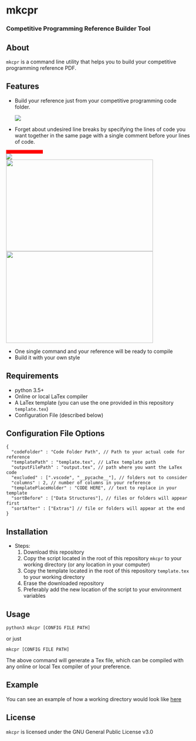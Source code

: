 
# mkcpr

### Competitive Programming Reference Builder Tool

## About

```mkcpr``` is a command line utility that helps you to build your competitive programming reference PDF.

## Features
- Build your reference just from your competitive programming code folder.

  <img src="https://codeforces.com/predownloaded/43/53/4353216697913b06f2909ee25b7d7fe586133501.png"/>

- Forget about undesired line breaks by specifying the lines of code you want together in the same page with a single comment before your lines of code.


<div>
  <div style="width: 100px; height: 10px; background: red;"></div>
  <img src="https://codeforces.com/predownloaded/29/ea/29ea463f8ac652c6bb5fa20fc1c7690546479333.png"/>
</div>

<div>
  <img src="https://codeforces.com/predownloaded/a1/4f/a14f0a93f62f3afb7d3519779c18d7e991948ed7.png" width="400" height="250"/>
  <img src="https://codeforces.com/predownloaded/f6/1e/f61ec142697979d7ebb5b3ec715e2856ebc2faaf.png" width="400" height="250"/>
</div>

- One single command and your reference will be ready to compile
- Build it with your own style

## Requirements

- python 3.5+
- Online or local LaTex compiler
- A LaTex template (you can use the one provided in this repository ```template.tex```)
- Configuration File (described below)

## Configuration File Options

```jsonc
{
  "codeFolder" : "Code Folder Path", // Path to your actual code for reference
  "templatePath" : "template.tex", // LaTex template path
  "outputFilePath" : "output.tex", // path where you want the LaTex code
  "excluded" : [".vscode", "__pycache__"], // folders not to consider
  "columns" : 2, // number of columns in your reference
  "templatePlaceHolder" : "CODE HERE", // text to replace in your template
  "sortBefore" : ["Data Structures"], // files or folders will appear first
  "sortAfter" : ["Extras"] // file or folders will appear at the end
}
```
## Installation

- Steps:
  1. Download this repository
  2. Copy the script located in the root of this repository ```mkcpr``` to your working directory (or any location in your computer)
  3. Copy the template located in the root of this repository ```template.tex``` to your working directory
  3. Erase the downloaded repository
  4. Preferably add the new location of the script to your environment variables

## Usage

```shell
python3 mkcpr [CONFIG FILE PATH]
```
or just

```shell
mkcpr [CONFIG FILE PATH]
```

The above command will generate a Tex file, which can be compiled with any online or local Tex compiler of your preference.

## Example

You can see an example of how a working directory would look like [here](https://github.com/searleser97/competitive-programming-reference)

## License

```mkcpr``` is licensed under the GNU General Public License v3.0